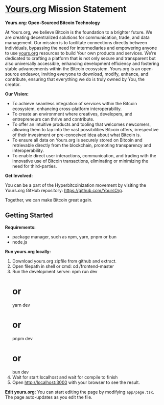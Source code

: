 # [Yours.org](http://Yours.org) Mission Statement

**Yours.org: Open-Sourced Bitcoin Technology**

At Yours.org, we believe Bitcoin is the foundation to a brighter future. We are creating decentralized solutions for communication, trade, and data management. Our mission is to facilitate connections directly between individuals, bypassing the need for intermediaries and empowering anyone to use [yours.org](http://yours.org) resources to build Your own products and services. We're dedicated to crafting a platform that is not only secure and transparent but also universally accessible, enhancing development efficiency and fostering stable advancements within the Bitcoin ecosystem. Yours.org is an open-source endeavor, inviting everyone to download, modify, enhance, and contribute, ensuring that everything we do is truly owned by You, the creator.

**Our Vision:**

- To achieve seamless integration of services within the Bitcoin ecosystem, enhancing cross-platform interoperability.
- To create an environment where creatives, developers, and entrepreneurs can thrive and contribute.
- To offer an intuitive products and tooling that welcomes newcomers, allowing them to tap into the vast possibilities Bitcoin offers, irrespective of their investment or pre-conceived idea about what Bitcoin is.
- To ensure all data on Yours.org is securely stored on Bitcoin and retrievable directly from the blockchain, promoting transparency and interoperability.
- To enable direct user interactions, communication, and trading with the innovative use of Bitcoin transactions, eliminating or minimizing the need for third-parties.

**Get Involved:**

You can be a part of the Hyperbitcoinization movement by visiting the Yours.org GitHub repository: https://github.com/YoursOrg.

Together, we can make Bitcoin great again.



## Getting Started

**Requirements:** 
- package manager, such as npm, yarn, pnpm or bun 
- node.js

**Run yours.org locally:**
1) Download yours.org zipfile from github and extract.
2) Open filepath in shell or cmd:
   cd /frontend-master
4) Run the development server:
   npm run dev
   # or
   yarn dev
   # or
   pnpm dev
   # or
   bun dev
5) Wait for start localhost and wait for compile to finish
6) Open [http://localhost:3000](http://localhost:3000) with your browser to see the result.

**Edit yours.org:**
You can start editing the page by modifying `app/page.tsx`. The page auto-updates as you edit the file.
